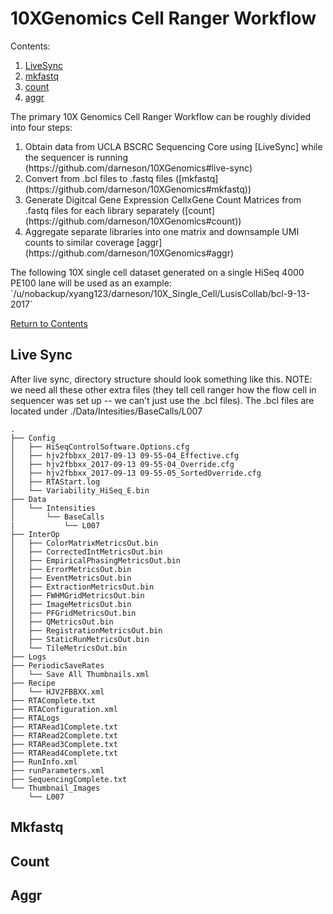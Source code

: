 # 10XGenomics Cell Ranger Workflow

Contents: <br />
1. [LiveSync](https://github.com/darneson/10XGenomics#live-sync) <br />
2. [mkfastq](https://github.com/darneson/10XGenomics#mkfastq) <br />
3. [count](https://github.com/darneson/10XGenomics#count) <br />
4. [aggr](https://github.com/darneson/10XGenomics#aggr) <br />

The primary 10X Genomics Cell Ranger Workflow can be roughly divided into four steps:
<ol>
  <li>Obtain data from UCLA BSCRC Sequencing Core using [LiveSync] while the sequencer is running</li> (https://github.com/darneson/10XGenomics#live-sync)
  <li>Convert from .bcl files to .fastq files ([mkfastq](https://github.com/darneson/10XGenomics#mkfastq))</li>
  <li>Generate Digitcal Gene Expression CellxGene Count Matrices from .fastq files for each library separately ([count](https://github.com/darneson/10XGenomics#count))</li>
  <li>Aggregate separate libraries into one matrix and downsample UMI counts to similar coverage [aggr](https://github.com/darneson/10XGenomics#aggr)</li>
</ol>
The following 10X single cell dataset generated on a single HiSeq 4000 PE100 lane will be used as an example: <br />
`/u/nobackup/xyang123/darneson/10X_Single_Cell/LusisCollab/bcl-9-13-2017` <br />

[Return to Contents](https://github.com/darneson/10XGenomics/#10xgenomics-cell-ranger-workflow)

## Live Sync

After live sync, directory structure should look something like this. NOTE: we need all these other extra files (they tell cell ranger how the flow cell in sequencer was set up -- we can't just use the .bcl files).
The .bcl files are located under ./Data/Intesities/BaseCalls/L007
```
.
├── Config
│   ├── HiSeqControlSoftware.Options.cfg
│   ├── hjv2fbbxx_2017-09-13 09-55-04_Effective.cfg
│   ├── hjv2fbbxx_2017-09-13 09-55-04_Override.cfg
│   ├── hjv2fbbxx_2017-09-13 09-55-05_SortedOverride.cfg
│   ├── RTAStart.log
│   └── Variability_HiSeq_E.bin
├── Data
│   └── Intensities
│       └── BaseCalls
|           └── L007
├── InterOp
│   ├── ColorMatrixMetricsOut.bin
│   ├── CorrectedIntMetricsOut.bin
│   ├── EmpiricalPhasingMetricsOut.bin
│   ├── ErrorMetricsOut.bin
│   ├── EventMetricsOut.bin
│   ├── ExtractionMetricsOut.bin
│   ├── FWHMGridMetricsOut.bin
│   ├── ImageMetricsOut.bin
│   ├── PFGridMetricsOut.bin
│   ├── QMetricsOut.bin
│   ├── RegistrationMetricsOut.bin
│   ├── StaticRunMetricsOut.bin
│   └── TileMetricsOut.bin
├── Logs
├── PeriodicSaveRates
│   └── Save All Thumbnails.xml
├── Recipe
│   └── HJV2FBBXX.xml
├── RTAComplete.txt
├── RTAConfiguration.xml
├── RTALogs
├── RTARead1Complete.txt
├── RTARead2Complete.txt
├── RTARead3Complete.txt
├── RTARead4Complete.txt
├── RunInfo.xml
├── runParameters.xml
├── SequencingComplete.txt
└── Thumbnail_Images
    └── L007
```

## Mkfastq

## Count

## Aggr
